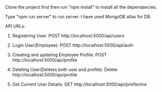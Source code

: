 Clone the project first then run "npm install" to install all the dependancies.

Type "npm run server" to run server. I have used MongoDB atlas for DB.

API URLs:
1.  Registering User:
POST http://localhost:5000/api/users

2.  Login User(Employee):
POST http://localhost:5000/api/auth

3.  Creating and updating Employee Profile:
POST http://localhost:5000/api/profile

4.  Deleting User(Deletes both user and profile):
Delete http://localhost:5000/api/profile

5.  Get Current User Details:
GET http://localhost:5000/api/profile/me
